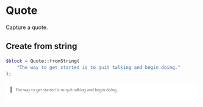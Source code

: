 # Quote

Capture a quote.

## Create from string

```php
$block = Quote::fromString(
    "The way to get started is to quit talking and begin doing."
);
```

![](../images/quote-from-string.png)
